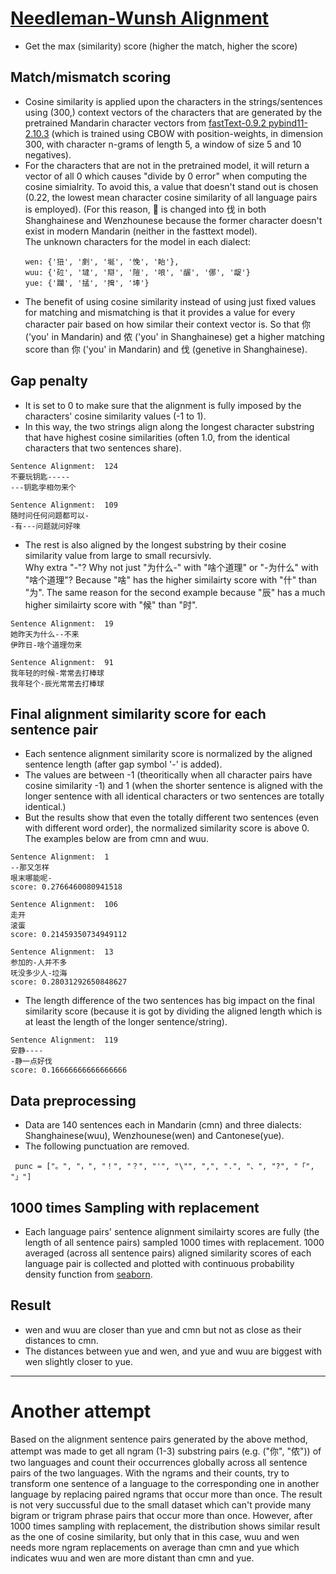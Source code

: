 # [Needleman-Wunsh Alignment](https://en.wikipedia.org/wiki/Needleman%E2%80%93Wunsch_algorithm)
- Get the max (similarity) score (higher the match, higher the score)
## Match/mismatch scoring
- Cosine similarity is applied upon the characters in the strings/sentences using (300,) context vectors of the characters that are generated by the pretrained Mandarin character vectors from [fastText-0.9.2 pybind11-2.10.3](https://fasttext.cc/docs/en/crawl-vectors.html) (which is trained using CBOW with position-weights, in dimension 300, with character n-grams of length 5, a window of size 5 and 10 negatives).
- For the characters that are not in the pretrained model, it will return a vector of all 0 which causes "divide by 0 error" when computing the cosine simialrity. To avoid this, a value that doesn't stand out is chosen (0.22, the lowest mean character cosine similarity of all language pairs is employed). (For this reason, 𠲎 is changed into 伐 in both Shanghainese and Wenzhounese because the former character doesn't exist in modern Mandarin (neither in the fasttext model). <br>
The unknown characters for the model in each dialect:
  ```
  wen: {'狃', '剫', '埏', '悗', '眙'},
  wuu: {'砬', '墶', '搿', '隑', '哴', '龌', '㑚', '龊'}
  yue: {'躝', '掹', '𢱕', '埲'}
  ```
- The benefit of using cosine similarity instead of using just fixed values for matching and mismatching is that it provides a value for every character pair based on how similar their context vector is. So that 你 ('you' in Mandarin) and 侬 ('you' in Shanghainese) get a higher matching score than 你 ('you' in Mandarin) and 伐 (genetive in Shanghainese).
## Gap penalty
- It is set to 0 to make sure that the alignment is fully imposed by the characters' cosine similarity values (-1 to 1). <br>
- In this way, the two strings align along the longest character substring that have highest cosine similarities (often 1.0, from the identical characters that two sentences share). 

```
Sentence Alignment:  124
不要玩钥匙-----
---钥匙孛相勿来个

Sentence Alignment:  109
随时问任何问题都可以-
-有---问题就问好唻
```
- The rest is also aligned by the longest substring by their cosine similarity value from large to small recursivly. <br>
Why extra "-"? Why not just "为什么-" with "啥个道理" or "-为什么" with "啥个道理"? Because "啥" has the higher similairty score with "什" than "为". The same reason for the second example because "辰" has a much higher similairty score with "候" than "时".
```
Sentence Alignment:  19
她昨天为什么--不来
伊昨日-啥个道理勿来

Sentence Alignment:  91
我年轻的时候-常常去打棒球
我年轻个-辰光常常去打棒球
```
## Final alignment similarity score for each sentence pair
- Each sentence alignment similarity score is normalized by the aligned sentence length (after gap symbol '-' is added).
- The values are between -1 (theoritically when all character pairs have cosine similarity -1) and 1 (when the shorter sentence is aligned with the longer sentence with all identical characters or two sentences are totally identical.)
- But the results show that even the totally different two sentences (even with different word order), the normalized similarity score is above 0. The examples below are from cmn and wuu.

```
Sentence Alignment:  1
--那又怎样
哏末哪能呢-
score: 0.2766460080941518 

Sentence Alignment:  106
走开
滚蛋
score: 0.21459350734949112

Sentence Alignment:  13
参加的-人并不多
呒没多少人-垃海
score: 0.28031292650848627 
```
- The length difference of the two sentences has big impact on the final similarity score (because it is got by dividing the aligned length which is at least the length of the longer sentence/string).

```
Sentence Alignment:  119
安静----
-静一点好伐
score: 0.16666666666666666
```
## Data preprocessing
- Data are 140 sentences each in Mandarin (cmn) and three dialects: Shanghainese(wuu), Wenzhounese(wen) and Cantonese(yue).
- The following punctuation are removed.

```
 punc = ["。", "，", "！", "？", "'", "\"", ",", ".", "、", "?", "「", "」"]
```
## 1000 times Sampling with replacement
- Each language pairs' sentence alignment similairty scores are fully (the length of all sentence pairs) sampled 1000 times with replacement. 1000 averaged (across all sentence pairs) aligned similarity scores of each language pair is collected and plotted with continuous probability density function from [seaborn](https://seaborn.pydata.org/generated/seaborn.kdeplot.html).

## Result
- wen and wuu are closer than yue and cmn but not as close as their distances to cmn.
- The distances between yue and wen, and yue and wuu are biggest with wen slightly closer to yue.
------------------------------------------------------------------------------------
# Another attempt
Based on the alignment sentence pairs generated by the above method, attempt was made to get all ngram (1-3) substring pairs (e.g. ("你", "侬")) of two languages and count their occurrences globally across all sentence pairs of the two languages. With the ngrams and their counts, try to transform one sentence of a language to the corresponding one in another language by replacing paired ngrams that occur more than once. The result is not very succussful due to the small dataset which can't provide many bigram or trigram phrase pairs that occur more than once. However, after 1000 times sampling with replacement, the distribution shows similar result as the one of cosine similarity, but only that in this case, wuu and wen needs more ngram replacements on average than cmn and yue which indicates wuu and wen are more distant than cmn and yue.
